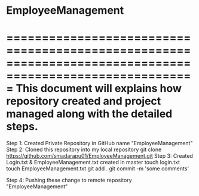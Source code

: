 # EmployeeManagement
=========================================================================================================
This document will explains how repository created and project managed along with the detailed steps.
=========================================================================================================


Step 1:
		Created Private Repository in GitHub name "EmployeeManagement"
Step 2: 
		Cloned this repository into my local repository
		git clone https://github.com/smadarapu01/EmployeeManagement.git
Step 3:
		Created Login.txt & EmployeeManagement.txt created in master 
		touch login.txt
		touch EmployeeManagement.txt
		git add .
		git commit -m 'some comments'

Step 4: 
		Pushing these change to remote repository "EmployeeManagement"